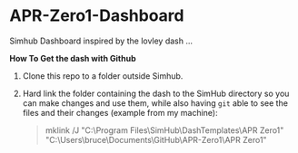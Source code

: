 # APR-Zero1-Dashboard
Simhub Dashboard inspired by the lovley dash ... 


**How To Get the dash with Github**

1. Clone this repo to a folder outside Simhub.

2. Hard link the folder containing the dash  to the SimHub directory so you can make changes and use them, while also having `git` able to see the files and their changes (example from my machine):
   
   > mklink /J "C:\Program Files\SimHub\DashTemplates\APR Zero1" "C:\Users\bruce\Documents\GitHub\APR-Zero1\APR Zero1"
